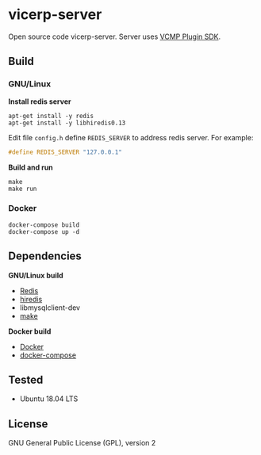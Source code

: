 # vicerp-server
Open source code vicerp-server. Server uses [VCMP Plugin SDK](https://forum.vc-mp.org/?topic=13.0).

## Build

### GNU/Linux

**Install redis server**
```console
apt-get install -y redis  
apt-get install -y libhiredis0.13
````

Edit file `config.h` define `REDIS_SERVER` to address redis server. For example:

````c
#define REDIS_SERVER "127.0.0.1"
````

**Build and run**
```console
make
make run
````

### Docker
```console
docker-compose build
docker-compose up -d
````

## Dependencies

**GNU/Linux build**
* [Redis](https://redis.io/)
* [hiredis](https://redis.io/)
* libmysqlclient-dev
* [make](https://www.gnu.org/software/make/)

**Docker build**
* [Docker](https://www.docker.com/)
* [docker-compose](https://docs.docker.com/compose/)

## Tested
* Ubuntu 18.04 LTS

## License
GNU General Public License (GPL), version 2